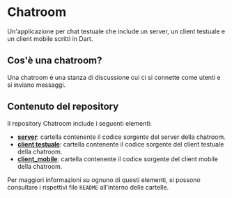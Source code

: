# Chatroom

Un'applicazione per chat testuale che include un server, un client testuale e un client mobile scritti in Dart.

## Cos'è una chatroom?
Una chatroom è una stanza di discussione cui ci si connette come utenti e si inviano messaggi.

## Contenuto del repository
Il repository Chatroom include i seguenti elementi:

- **[server](https://github.com/Sebastiano0/TPSIT/tree/main/chatroom/server)**: cartella contenente il codice sorgente del server della chatroom.
- **[client testuale](https://github.com/Sebastiano0/TPSIT/tree/main/chatroom/client%20testuale)**: cartella contenente il codice sorgente del client testuale della chatroom.
- **[client_mobile](https://github.com/Sebastiano0/TPSIT/tree/main/chatroom/client_mobile)**: cartella contenente il codice sorgente del client mobile della chatroom.

Per maggiori informazioni su ognuno di questi elementi, si possono consultare i rispettivi file `README` all'interno delle cartelle.
